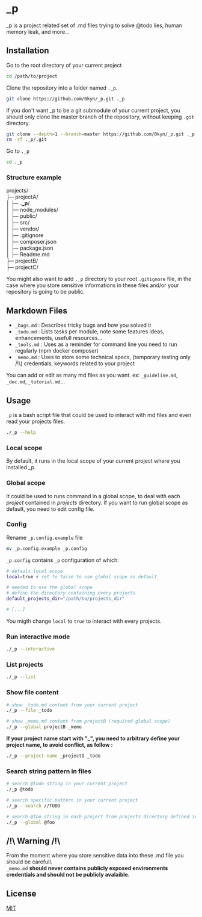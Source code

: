 # _p

_p is a project related set of .md files trying to solve @todo lies, human memory leak, and more... 


## Installation

Go to the root directory of your current project
```bash 
cd /path/to/project
```

Clone the repository into a folder named `._p`.
```bash
git clone https://github.com/0kyn/_p.git ._p
```

If you don't want _p to be a git submodule of your current project, you should only clone the master branch of the repository, without keeping `.git` directory.
```bash
git clone --depth=1 --branch=master https://github.com/0kyn/_p.git ._p
rm -rf ._p/.git
```

Go to `._p`
```bash
cd ._p
```

### Structure example

projects/  
├─ projectA/  
│  ├─ **._p**/  
│  ├─ node_modules/  
│  ├─ public/  
│  ├─ src/  
│  ├─ vendor/  
│  ├─ .gitignore  
│  ├─ composer.json  
│  ├─ package.json  
│  ├─ Readme.md  
├─ projectB/  
├─ projectC/  

You might also want to add `._p` directory to your root `.gitignore` file, in the case where you store sensitive informations in these files and/or your repository is going to be public.


## Markdown Files

- `_bugs.md`    : Describes tricky bugs and how you solved it
- `_todo.md`    : Lists tasks per module, note some features ideas, enhancements, usefull resources...
- `_tools.md`   : Uses as a reminder for command line you need to run regularly (npm docker composer)
- `_memo.md`    : Uses to store some technical specs, (temporary testing only /!\\) credentials, keywords related to your project

You can add or edit as many md files as you want. ex: `_guideline.md`, `_doc.md`, `_tutorial.md`...

## Usage

`_p` is a bash script file that could be used to interact with md files and even read your projects files.

```bash
./_p --help
```

### Local scope

By default, it runs in the local scope of your current project where you installed _p.

### Global scope

It could be used to runs command in a global scope, to deal with each *project* contained in *projects* directory.
If you want to run global scope as default, you need to edit config file.

### Config

Rename `_p.config.example` file
```bash
mv _p.config.example _p.config
```
`_p.config` contains `_p` configuration of which:

``` bash
# default local scope
local=true # set to false to use global scope as default

# needed to use the global scope
# define the directory containing every projects
default_projects_dir="/path/to/projects_dir"

# [...]
```

You migth change `local` to `true` to interact with every projects.

### Run interactive mode

```bash
./_p --interactive
```

### List projects

```bash
./_p --list
```

### Show file content

```bash
# show _todo.md content from your current project
./_p --file _todo

# show _memo.md content from projectB (required global scope)
./_p --global projectB _memo
```

**If your project name start with "_", you need to arbitrary define your project name, to avoid conflict, as follow :**
```bash
./_p --project-name _projectD _todo
```

### Search string pattern in files

```bash
# search @todo string in your current project
./_p @todo

# search specific pattern in your current project
./_p --search //TODO

# search @foo string in each project from projects directory defined in $default_projects_dir
./_p --global @foo
```


## /!\ Warning /!\

From the moment where you store sensitive data into these .md file you should be carefull.  
`_memo.md` **should never contains publicly exposed environments credentials and should not be publicly avalaible.** 


## License

[MIT](https://choosealicense.com/licenses/mit/)